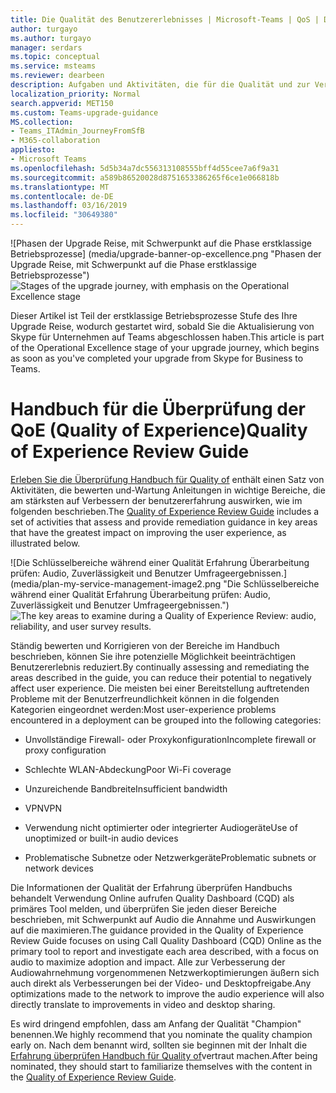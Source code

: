 ```yaml
---
title: Die Qualität des Benutzererlebnisses | Microsoft-Teams | QoS | Die Anrufqualität
author: turgayo
ms.author: turgayo
manager: serdars
ms.topic: conceptual
ms.service: msteams
ms.reviewer: dearbeen
description: Aufgaben und Aktivitäten, die für die Qualität und zur Verwendung des Microsoft-Teams, Überwachung erforderlich
localization_priority: Normal
search.appverid: MET150
ms.custom: Teams-upgrade-guidance
MS.collection:
- Teams_ITAdmin_JourneyFromSfB
- M365-collaboration
appliesto:
- Microsoft Teams
ms.openlocfilehash: 5d5b34a7dc556313108555bff4d55cee7a6f9a31
ms.sourcegitcommit: a589b86520028d8751653386265f6ce1e066818b
ms.translationtype: MT
ms.contentlocale: de-DE
ms.lasthandoff: 03/16/2019
ms.locfileid: "30649380"
---
```

<span data-ttu-id="e6227-103">![Phasen der Upgrade Reise, mit Schwerpunkt auf die Phase erstklassige Betriebsprozesse] (media/upgrade-banner-op-excellence.png "Phasen der Upgrade Reise, mit Schwerpunkt auf die Phase erstklassige Betriebsprozesse")</span><span class="sxs-lookup"><span data-stu-id="e6227-103">![Stages of the upgrade journey, with emphasis on the Operational Excellence stage](media/upgrade-banner-op-excellence.png "Stages of the upgrade journey, with emphasis on the Operational Excellence stage")</span></span>

<span data-ttu-id="e6227-104">Dieser Artikel ist Teil der erstklassige Betriebsprozesse Stufe des Ihre Upgrade Reise, wodurch gestartet wird, sobald Sie die Aktualisierung von Skype für Unternehmen auf Teams abgeschlossen haben.</span><span class="sxs-lookup"><span data-stu-id="e6227-104">This article is part of the Operational Excellence stage of your upgrade journey, which begins as soon as you've completed your upgrade from Skype for Business to Teams.</span></span>

# <a name="quality-of-experience-review-guide"></a><span data-ttu-id="e6227-105">Handbuch für die Überprüfung der QoE (Quality of Experience)</span><span class="sxs-lookup"><span data-stu-id="e6227-105">Quality of Experience Review Guide</span></span>

<span data-ttu-id="e6227-106">[Erleben Sie die Überprüfung Handbuch für Quality of](https://aka.ms/qerguide) enthält einen Satz von Aktivitäten, die bewerten und-Wartung Anleitungen in wichtige Bereiche, die am stärksten auf Verbessern der benutzererfahrung auswirken, wie im folgenden beschrieben.</span><span class="sxs-lookup"><span data-stu-id="e6227-106">The [Quality of Experience Review Guide](https://aka.ms/qerguide) includes a set of activities that assess and provide remediation guidance in key areas that have the greatest impact on improving the user experience, as illustrated below.</span></span>

<span data-ttu-id="e6227-107">![Die Schlüsselbereiche während einer Qualität Erfahrung Überarbeitung prüfen: Audio, Zuverlässigkeit und Benutzer Umfrageergebnissen.] (media/plan-my-service-management-image2.png "Die Schlüsselbereiche während einer Qualität Erfahrung Überarbeitung prüfen: Audio, Zuverlässigkeit und Benutzer Umfrageergebnissen.")</span><span class="sxs-lookup"><span data-stu-id="e6227-107">![The key areas to examine during a Quality of Experience Review: audio, reliability, and user survey results.](media/plan-my-service-management-image2.png "The key areas to examine during a Quality of Experience Review: audio, reliability, and user survey results.")</span></span>

<span data-ttu-id="e6227-108">Ständig bewerten und Korrigieren von der Bereiche im Handbuch beschrieben, können Sie ihre potenzielle Möglichkeit beeinträchtigen Benutzererlebnis reduziert.</span><span class="sxs-lookup"><span data-stu-id="e6227-108">By continually assessing and remediating the areas described in the guide, you can reduce their potential to negatively affect user experience.</span></span> <span data-ttu-id="e6227-109">Die meisten bei einer Bereitstellung auftretenden Probleme mit der Benutzerfreundlichkeit können in die folgenden Kategorien eingeordnet werden:</span><span class="sxs-lookup"><span data-stu-id="e6227-109">Most user-experience problems encountered in a deployment can be grouped into the following categories:</span></span>

- <span data-ttu-id="e6227-110">Unvollständige Firewall- oder Proxykonfiguration</span><span class="sxs-lookup"><span data-stu-id="e6227-110">Incomplete firewall or proxy configuration</span></span>

- <span data-ttu-id="e6227-111">Schlechte WLAN-Abdeckung</span><span class="sxs-lookup"><span data-stu-id="e6227-111">Poor Wi-Fi coverage</span></span>

- <span data-ttu-id="e6227-112">Unzureichende Bandbreite</span><span class="sxs-lookup"><span data-stu-id="e6227-112">Insufficient bandwidth</span></span>

- <span data-ttu-id="e6227-113">VPN</span><span class="sxs-lookup"><span data-stu-id="e6227-113">VPN</span></span>

- <span data-ttu-id="e6227-114">Verwendung nicht optimierter oder integrierter Audiogeräte</span><span class="sxs-lookup"><span data-stu-id="e6227-114">Use of unoptimized or built-in audio devices</span></span>

- <span data-ttu-id="e6227-115">Problematische Subnetze oder Netzwerkgeräte</span><span class="sxs-lookup"><span data-stu-id="e6227-115">Problematic subnets or network devices</span></span>

<span data-ttu-id="e6227-116">Die Informationen der Qualität der Erfahrung überprüfen Handbuchs behandelt Verwendung Online aufrufen Quality Dashboard (CQD) als primäres Tool melden, und überprüfen Sie jeden dieser Bereiche beschrieben, mit Schwerpunkt auf Audio die Annahme und Auswirkungen auf die maximieren.</span><span class="sxs-lookup"><span data-stu-id="e6227-116">The guidance provided in the Quality of Experience Review Guide focuses on using Call Quality Dashboard (CQD) Online as the primary tool to report and investigate each area described, with a focus on audio to maximize adoption and impact.</span></span> <span data-ttu-id="e6227-117">Alle zur Verbesserung der Audiowahrnehmung vorgenommenen Netzwerkoptimierungen äußern sich auch direkt als Verbesserungen bei der Video- und Desktopfreigabe.</span><span class="sxs-lookup"><span data-stu-id="e6227-117">Any optimizations made to the network to improve the audio experience will also directly translate to improvements in video and desktop sharing.</span></span>

<span data-ttu-id="e6227-118">Es wird dringend empfohlen, dass am Anfang der Qualität "Champion" benennen.</span><span class="sxs-lookup"><span data-stu-id="e6227-118">We highly recommend that you nominate the quality champion early on.</span></span> <span data-ttu-id="e6227-119">Nach dem benannt wird, sollten sie beginnen mit der Inhalt die [Erfahrung überprüfen Handbuch für Quality of](https://aka.ms/qerguide)vertraut machen.</span><span class="sxs-lookup"><span data-stu-id="e6227-119">After being nominated, they should start to familiarize themselves with the content in the [Quality of Experience Review Guide](https://aka.ms/qerguide).</span></span>

<!--ENDOFSECTION-->